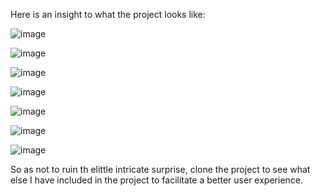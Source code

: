Here is an insight to what the project looks like:

![image](https://github.com/user-attachments/assets/9d1963cd-e43a-4d2b-845e-43badb78e2e9)

![image](https://github.com/user-attachments/assets/81f9f0e6-4d17-4440-9422-bf1128b3f0e3)

![image](https://github.com/user-attachments/assets/8d383169-935d-4b7f-8d2c-62b647cf0c2b)

![image](https://github.com/user-attachments/assets/3c5649c3-e1c0-42f5-be24-2ee2651852ad)

![image](https://github.com/user-attachments/assets/3cc6cee9-0df6-4d95-a911-ff7121a7ef29)

![image](https://github.com/user-attachments/assets/aec45c41-b1d5-4547-9088-e2ac4b80841e)

![image](https://github.com/user-attachments/assets/013cbc0f-3ea4-4c19-b060-5f85007969bb)

So as not to ruin th elittle intricate surprise, clone the project to see what else I have included in the project to facilitate a better user experience.


